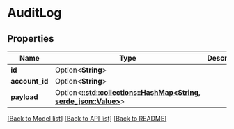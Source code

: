 # AuditLog

## Properties

Name | Type | Description | Notes
------------ | ------------- | ------------- | -------------
**id** | Option<**String**> |  | [optional]
**account_id** | Option<**String**> |  | [optional]
**payload** | Option<[**::std::collections::HashMap<String, serde_json::Value>**](serde_json::Value.md)> |  | [optional]

[[Back to Model list]](../README.md#documentation-for-models) [[Back to API list]](../README.md#documentation-for-api-endpoints) [[Back to README]](../README.md)


